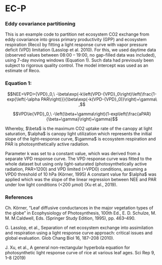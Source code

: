 # EC-P 

### Eddy covariance partitioning
This is an example code to partition net ecosystem CO2 exchange from eddy covariance into gross primary productivity (GPP) 
and ecosystem respiration (Reco) by fitting a light response curve with vapor pressure deficit (VPD) limitation (Lasslop et al. 2010). 
For this, we used daytime data (observed values between 08:00 – 19:00, no gap-filled data was included), 
using 7-day moving windows (Equation 1). Such data had previously been subject to rigorous quality control. The model intercept was used as an estimate of Reco.

### Equation 1:
```math
NEE=VPD>{VPD}_0,\ -\beta\exp(-k\left(VPD-{VPD}_0\right)\left(\frac{1-exp{\left(-\alpha PAR\right)}}{\beta\exp(-k(VPD-{VPD}_0)}\right)+\gamma\ ,
```
```math
VPD\le{VPD}_0,\ -\left(\beta+\gamma\right)(1-exp\left(\frac{aPAR}{\beta+\gamma}\right)+\gamma)
```

Whereby, 
$\beta\$ is the maximum CO2 uptake rate of the canopy at light saturation, 
$\alpha\$ is canopy light utilization which represents the initial slope of the light–response curve, 
$\gamma\$ is ecosystem respiration and PAR is photosynthetically active radiation. 

Parameter k was set to a constant value, which was derived from a separate VPD response curve. The VPD response curve was fitted to the whole 
dataset but using only light-saturated (photosynthetically active radiation, PAR>1200) 
and VPD limited (>VPD0) conditions, assuming a VPD0 threshold of 10 hPa (Körner, 1995)
A constant value for $\alpha\$ was applied which was the slope of the linear regression between NEE and PAR under 
low light conditions (<200 μmol) (Xu et al., 2019).


### References
Ch. Körner, “Leaf diffusive conductances in the major vegetation types of the globe” in Ecophysiology of Photosynthesis, 100th 
Ed., E. D. Schulze, M. M. M.Caldwell, Eds. (Springer Study Edition, 1995), pp. 463–490.

G. Lasslop, et al., Separation of net ecosystem exchange into assimilation and respiration using a light response curve approach: 
critical issues and global evaluation. Glob Chang Biol 16, 187–208 (2010).

J. Xu, et al., A general non-rectangular hyperbola equation for photosynthetic light response curve of rice at various 
leaf ages. Sci Rep 9, 1–8 (2019)
